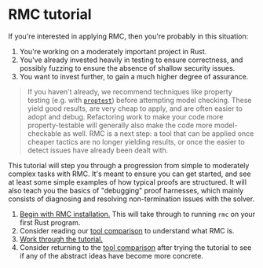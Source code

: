 # RMC tutorial

If you're interested in applying RMC, then you're probably in this situation:

1. You're working on a moderately important project in Rust.
2. You've already invested heavily in testing to ensure correctness, and possibly fuzzing to ensure the absence of shallow security issues.
3. You want to invest further, to gain a much higher degree of assurance.

> If you haven't already, we recommend techniques like property testing (e.g. with [`proptest`](https://github.com/AltSysrq/proptest)) before attempting model checking.
> These yield good results, are very cheap to apply, and are often easier to adopt and debug.
> Refactoring work to make your code more property-testable will generally also make the code more model-checkable as well.
> RMC is a next step: a tool that can be applied once cheaper tactics are no longer yielding results, or once the easier to detect issues have already been dealt with.

This tutorial will step you through a progression from simple to moderately complex tasks with RMC.
It's meant to ensure you can get started, and see at least some simple examples of how typical proofs are structured.
It will also teach you the basics of "debugging" proof harnesses, which mainly consists of diagnosing and resolving non-termination issues with the solver.

1. [Begin with RMC installation.](./install-guide.md) This will take through to running `rmc` on your first Rust program.
2. Consider reading our [tool comparison](./tool-comparison.md) to understand what RMC is.
3. [Work through the tutorial.](./tutorial-first-steps.md)
4. Consider returning to the [tool comparison](./tool-comparison.md) after trying the tutorial to see if any of the abstract ideas have become more concrete.
